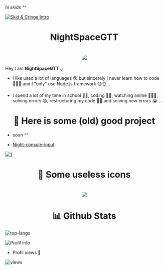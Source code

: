 *hi skids ^^*

[![Skid & Cringe Intro](https://raw.githubusercontent.com/rodrigograca31/rodrigograca31/master/matrix.svg)](https://www.youtube.com/watch?v=SDkAGkd4NLc) 

<h1 align="center"> NightSpaceGTT </h1>

<h1 align="center"> <img src="https://discord.c99.nl/widget/theme-3/703516531333791825.png"> </h1>

Hey I am **NightSpaceGTT**  :)
- I like used a lot of languages 😵 but sincerely I never learn how to code 🤷‍♂️😿 and I "only" use Node.js framework 😍👌...

- I spend a lot of my time in school 🥱💤, coding 👨‍💻, watching anime 🌸🍣😊, solving errors 😡, restructuring my code 💖😜 and solving new errors 😭...

<h1 align="center"> 🚀 Here is some (old) good project </h1>

 - soon ^^

 - [Night-console-input](https://github.com/NightSpaceGTT/NightConsoleInput)
 
 [![1](https://github-readme-stats.vercel.app/api/pin/?username=NightSpaceGTT&repo=NightConsoleInput&theme=synthwave&show_owner)](https://github.com/NightSpaceGTT/NightConsoleInput)

<h1 align="center"> 🧶 Some useless icons </h1>
<h1 align="center"> <img src="https://skillicons.dev/icons?i=vscode,js,nodejs,py,go,html,css,bash,powershell,express,nginx,mysql,mongodb,sqlite,stackoverflow,github,twitter,discord&perline=6"> </h1>

<h1 align="center"> 📊 Github Stats </h1>

![top-langs](https://github-readme-stats.vercel.app/api/top-langs/?username=NightSpaceGTT&layout=compact&theme=synthwave)

![Profil info](https://github-readme-stats.vercel.app/api?username=NightSpaceGTT&bg_color=30,e96443,904e95&title_color=fff&text_color=fff)

- Profil views 👀

![views](https://profile-counter.glitch.me/NightSpaceGTT/count.svg)

